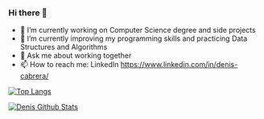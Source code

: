 ### Hi there 👋

- 🔭 I’m currently working on Computer Science degree and side projects
- 🌱 I’m currently improving my programming skills and practicing Data Structures and Algorithms
- 💬 Ask me about working together
- 📫 How to reach me: LinkedIn https://www.linkedin.com/in/denis-cabrera/

[![Top Langs](https://github-readme-stats.vercel.app/api/top-langs/?username=denisCabrera&layout=compact&theme=dark)](https://github.com/denisCabrera/github-readme-stats)

[![Denis Github Stats](https://github-readme-stats.vercel.app/api?username=denisCabrera&count_private=true&show_icons=true&theme=dark&hide=stars,issues)](https://github.com/denisCabrera/github-readme-stats)
